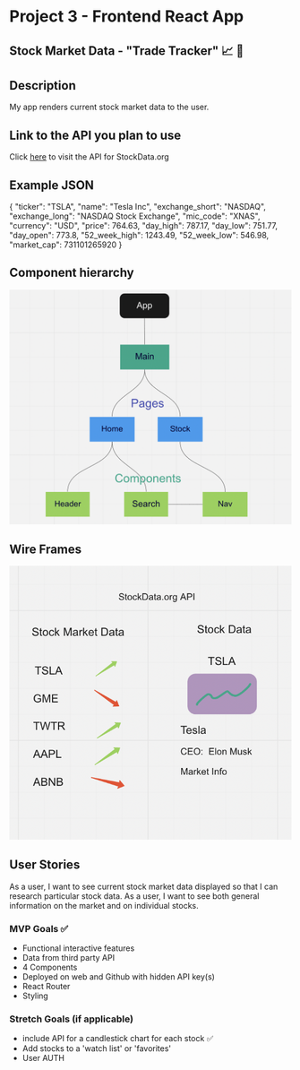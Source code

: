 # Project 3 - Frontend React App
## Stock Market Data - "Trade Tracker" 📈 🚀

## Description 
My app renders current stock market data to the user.

## Link to the API you plan to use
Click [here](https://www.stockdata.org/) to visit the API for StockData.org

## Example JSON
{
            "ticker": "TSLA",
            "name": "Tesla Inc",
            "exchange_short": "NASDAQ",
            "exchange_long": "NASDAQ Stock Exchange",
            "mic_code": "XNAS",
            "currency": "USD",
            "price": 764.63,
            "day_high": 787.17,
            "day_low": 751.77,
            "day_open": 773.8,
            "52_week_high": 1243.49,
            "52_week_low": 546.98,
            "market_cap": 731101265920
}

## Component hierarchy
![comp hierarchy](https://github.com/JCollinJones25/Project-3/blob/main/public/images/comp-hierarchy.png?raw=true)

## Wire Frames
![wireframe](https://github.com/JCollinJones25/Project-3/blob/main/public/images/wireframe.png?raw=true)

## User Stories
As a user, I want to see current stock market data displayed so that I can research particular stock data.
As a user, I want to see both general information on the market and on individual stocks. 


### MVP Goals ✅
- Functional interactive features
- Data from third party API
- 4 Components
- Deployed on web and Github with hidden API key(s)
- React Router
- Styling

### Stretch Goals (if applicable)
- include API for a candlestick chart for each stock ✅
- Add stocks to a 'watch list' or 'favorites'
- User AUTH
